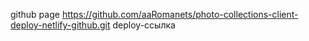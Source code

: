 github page https://github.com/aaRomanets/photo-collections-client-deploy-netlify-github.git
deploy-ссылка 